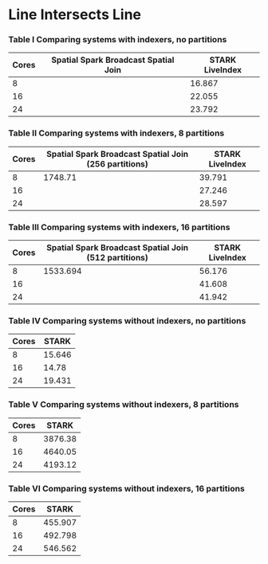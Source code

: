 # Line Intersects Line

### Table I Comparing systems with indexers, no partitions
Cores | Spatial Spark Broadcast Spatial Join | STARK LiveIndex 
--- | --- | --- 
8 |  | 16.867
16 | | 22.055
24 | | 23.792

### Table II Comparing systems with indexers, 8 partitions       
Cores | Spatial Spark Broadcast Spatial Join (256 partitions)| STARK LiveIndex 
--- | --- | --- 
8 | 1748.71 | 39.791
16 |  | 27.246
24 |  | 28.597

### Table III Comparing systems with indexers, 16 partitions       
Cores | Spatial Spark Broadcast Spatial Join (512 partitions)| STARK LiveIndex 
--- | --- | --- 
8 | 1533.694 | 56.176
16 |  | 41.608
24 |  | 41.942

### Table IV Comparing systems without indexers, no partitions
Cores | STARK 
--- | --- 
8 | 15.646
16 | 14.78
24 | 19.431

### Table V Comparing systems without indexers, 8 partitions
Cores | STARK 
--- | --- 
8  | 3876.38
16 | 4640.05
24 | 4193.12

### Table VI Comparing systems without indexers, 16 partitions     
Cores | STARK 
--- | --- 
8 | 455.907
16 | 492.798
24 | 546.562
